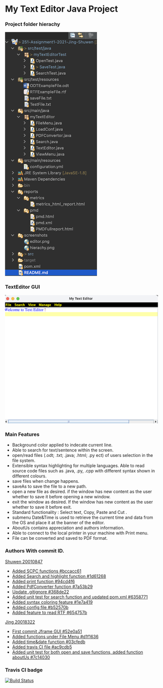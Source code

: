 # My Text Editor Java Project


### Project folder hierachy 
![Image](screenshots/Hierachy.png)

### TextEditor GUI

![Image](screenshots/GUI.png )

### Main Features
* Background color applied to indecate current line.
* Able to search for text/sentence within the screen.
* open/read files (.odt; .txt; .java; .html; .py ect) of users selection in the file system. 
* Extensible syntax highlighting for multiple languages. Able to read source code files such as .java, .py, .cpp with different syntax shown in different colours. 
* save files when change happens.
* saveAs to save the file to a new path.
* open a new file as desired. if the window has new content as the user whether to save it before opening a new window.
* exit the window as desired. If the window has new content as the user whether to save it before exit.				 
* Standard functionality : Select text, Copy, Paste and Cut .
* submenu Date&Time is used to retrieve the current time and data from the OS and place it at the banner of the editor.
* AboutUs contains appreciation and authors information.
* Able to connect to the local printer in your machine with Print menu.
* File can be converted and saved to PDF format.




### Authors With commit ID.

[Shuwen 20010847](https://github.com/ssszheng)
* [Added SCPC functions #bccacc61](https://github.com/cleopatra07/251-Assignment1-2021-Jing-Shuwen/commit/bccacc610325fc20e321c1d65cbf3d96ca7ede3d)
* [Added Search and highlight function #1d61268](https://github.com/cleopatra07/251-Assignment1-2021-Jing-Shuwen/commit/1d61268324fd8a95daa1bc2797b66e29ab1c94a4)
* [Added print function #94cd4f6](https://github.com/cleopatra07/251-Assignment1-2021-Jing-Shuwen/commit/94cd4f678e5981881e82259f75ed88d6391d30bb)
* [Added PdfConverter function #7a53b29](https://github.com/cleopatra07/251-Assignment1-2021-Jing-Shuwen/commit/7a53b291d5e099876e9d4470f216462b95c30ff1)
* [Update .gitignore #368de22](https://github.com/cleopatra07/251-Assignment1-2021-Jing-Shuwen/commit/368de22d9656daf9d1afaa70d54c25e1e9915571)
* [Added unit test for search function and updated pom.xml #6358771](https://github.com/cleopatra07/251-Assignment1-2021-Jing-Shuwen/commit/63587718631c074ba8f127bea94db683ea827d17)
* [Added syntax coloring feature #1e7a419](https://github.com/cleopatra07/251-Assignment1-2021-Jing-Shuwen/commit/1e7a419929e531f1edada60418c0f973ec42ae21)
* [Added config file #b52570b](https://github.com/cleopatra07/251-Assignment1-2021-Jing-Shuwen/commit/b52570b12ec7bdbd06fc3bb146302d475aa91417)
* [Added feature to read RTF #654757b](https://github.com/cleopatra07/251-Assignment1-2021-Jing-Shuwen/commit/654757b926da214909bb015dfca17454f74b0bea)


[Jing 20018322](https://github.com/cleopatra07)
* [First commit Jframe GUI #52e0a51](https://github.com/cleopatra07/251-Assignment1-2021-Jing-Shuwen/commit/52e0a5150aab70dbca05ec40eae47f147a0f6fb0)
* [Added functions under File Menu #d1f1636](https://github.com/cleopatra07/251-Assignment1-2021-Jing-Shuwen/commit/d1f16361cc54d7dc89723110b261067d9b3c3b88)
* [Added time&date function #03cfedb](https://github.com/cleopatra07/251-Assignment1-2021-Jing-Shuwen/commit/03cfedb4e6ebe95efb11f59d530b1acff625ab14)
* [Added travis CI file #ac9cdb5](https://github.com/cleopatra07/251-Assignment1-2021-Jing-Shuwen/commit/ac9cdb5f2d714c892febb44caf34f9726d9e958c)
* [Added unit test for both open and save functions, added function aboutUs #7c14030](https://github.com/cleopatra07/251-Assignment1-2021-Jing-Shuwen/commit/7c140303dab6d2eee7695c977a29a37fb54c9ae4)

### Travis CI badge

[![Build Status](https://travis-ci.com/cleopatra07/251-Assignment1-2021-Jing-Shuwen.svg?token=FE3xHEDPW9fzW5Y2Ky3x&branch=main)](https://travis-ci.com/cleopatra07/251-Assignment1-2021-Jing-Shuwen)







